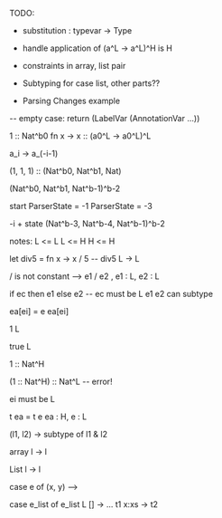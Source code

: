 TODO:

- substitution : typevar -> Type
- handle application of (a^L -> a^L)^H is H

- constraints in array, list pair
- Subtyping for case list, other parts??

- Parsing Changes example

-- empty case: return (LabelVar (AnnotationVar ...))

1 :: Nat^b0
fn x -> x :: (a0^L -> a0^L)^L

a_i -> a_(-i-1)

(1, 1, 1) :: (Nat^b0, Nat^b1, Nat)

(Nat^b0, Nat^b1, Nat^b-1)^b-2

start ParserState = -1
ParserState = -3

-i + state
(Nat^b-3, Nat^b-4, Nat^b-1)^b-2


notes:
L <= L
L <= H
H <= H

let div5 = fn x -> x / 5 -- div5 L -> L

/ is not constant --> e1 / e2 , e1 : L, e2 : L

if ec then e1 else e2
-- ec must be L
e1 e2 can subtype

ea[ei] = e
ea[ei]

1 L

true L

1 :: Nat^H

(1 :: Nat^H) :: Nat^L -- error!

ei must be L

t ea = t e
ea : H, e : L

(l1, l2) -> subtype of l1 & l2

array l -> l

List l -> l

case e of (x, y) -->


case e_list of e_list L
  [] -> ... t1
  x:xs -> t2
